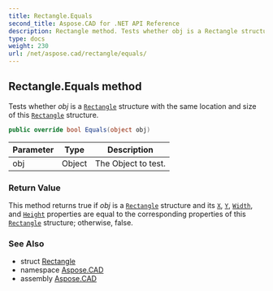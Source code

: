 ```yaml
---
title: Rectangle.Equals
second_title: Aspose.CAD for .NET API Reference
description: Rectangle method. Tests whether obj is a Rectangle structure with the same location and size of this Rectangle structure
type: docs
weight: 230
url: /net/aspose.cad/rectangle/equals/
---
```

## Rectangle.Equals method

Tests whether *obj* is a [`Rectangle`](../) structure with the same location and size of this [`Rectangle`](../) structure.

```csharp
public override bool Equals(object obj)
```

| Parameter | Type | Description |
| --- | --- | --- |
| obj | Object | The Object to test. |

### Return Value

This method returns true if *obj* is a [`Rectangle`](../) structure and its [`X`](../x/), [`Y`](../y/), [`Width`](../width/), and [`Height`](../height/) properties are equal to the corresponding properties of this [`Rectangle`](../) structure; otherwise, false.

### See Also

* struct [Rectangle](../)
* namespace [Aspose.CAD](../../../aspose.cad/)
* assembly [Aspose.CAD](../../../)


